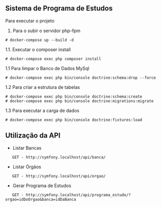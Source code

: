 Sistema de Programa de Estudos
--------------------------
Para executar o projeto

1. Para o subir o servidor php-fpm
 ``` 
# docker-compose up --build -d
 ```
1.1. Executar o composer install
 ```  
# docker-compose exec php composer install
```
1.1 Para limpar o Banco de Dados MySql
 ```
# docker-compose exec php bin/console doctrine:schema:drop --force
 ```
1.2 Para criar a estrutura de tabelas
 ```
# docker-compose exec php bin/console doctrine:schema:create
# docker-compose exec php bin/console doctrine:migrations:migrate
 ```

1.3 Para executar a carga de dados
```       
# docker-compose exec php bin/console doctrine:fixtures:load 
 ```

Utilização da API
-------------------

*  Listar Bancas
 ```
    GET - http://symfony.localhost/api/banca/
 ```

*  Listar Órgãos
 ```
    GET - http://symfony.localhost/api/orgao/
 ```

* Gerar Programa de Estudos
 ```
    GET - http://symfony.localhost/api/programa_estudo/?orgao=idDoOrgao&banca=idDaBanca
 ```